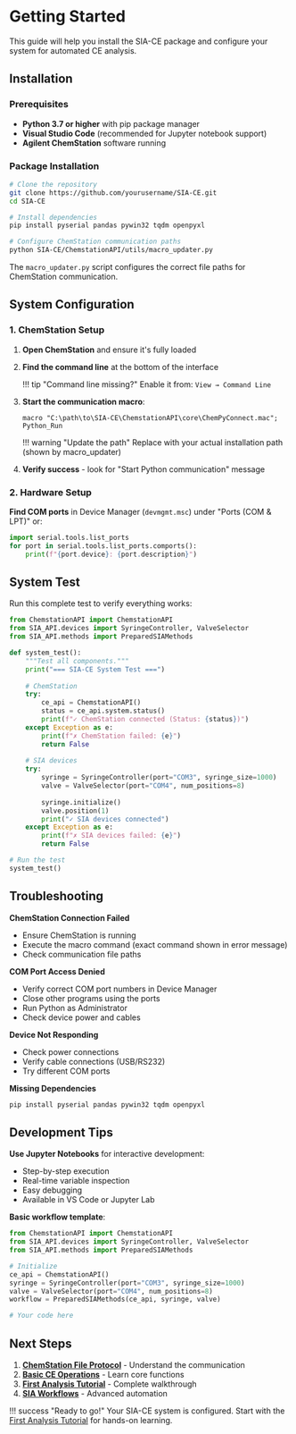 # Getting Started

This guide will help you install the SIA-CE package and configure your system for automated CE analysis.

## Installation

### Prerequisites

- **Python 3.7 or higher** with pip package manager
- **Visual Studio Code** (recommended for Jupyter notebook support)
- **Agilent ChemStation** software running

### Package Installation

```bash
# Clone the repository
git clone https://github.com/yourusername/SIA-CE.git
cd SIA-CE

# Install dependencies
pip install pyserial pandas pywin32 tqdm openpyxl

# Configure ChemStation communication paths
python SIA-CE/ChemstationAPI/utils/macro_updater.py
```

The `macro_updater.py` script configures the correct file paths for ChemStation communication.

## System Configuration

### 1. ChemStation Setup

1. **Open ChemStation** and ensure it's fully loaded

2. **Find the command line** at the bottom of the interface
   
   !!! tip "Command line missing?"
       Enable it from: `View → Command Line`

3. **Start the communication macro**:
   ```
   macro "C:\path\to\SIA-CE\ChemstationAPI\core\ChemPyConnect.mac"; Python_Run
   ```
   
   !!! warning "Update the path"
       Replace with your actual installation path (shown by macro_updater)

4. **Verify success** - look for "Start Python communication" message

### 2. Hardware Setup

**Find COM ports** in Device Manager (`devmgmt.msc`) under "Ports (COM & LPT)" or:

```python
import serial.tools.list_ports
for port in serial.tools.list_ports.comports():
    print(f"{port.device}: {port.description}")
```

## System Test

Run this complete test to verify everything works:

```python
from ChemstationAPI import ChemstationAPI
from SIA_API.devices import SyringeController, ValveSelector
from SIA_API.methods import PreparedSIAMethods

def system_test():
    """Test all components."""
    print("=== SIA-CE System Test ===")
    
    # ChemStation
    try:
        ce_api = ChemstationAPI()
        status = ce_api.system.status()
        print(f"✓ ChemStation connected (Status: {status})")
    except Exception as e:
        print(f"✗ ChemStation failed: {e}")
        return False
    
    # SIA devices
    try:
        syringe = SyringeController(port="COM3", syringe_size=1000)
        valve = ValveSelector(port="COM4", num_positions=8)
        
        syringe.initialize()
        valve.position(1)
        print("✓ SIA devices connected")
    except Exception as e:
        print(f"✗ SIA devices failed: {e}")
        return False

# Run the test
system_test()
```

## Troubleshooting

**ChemStation Connection Failed**
- Ensure ChemStation is running
- Execute the macro command (exact command shown in error message)
- Check communication file paths

**COM Port Access Denied**
- Verify correct COM port numbers in Device Manager
- Close other programs using the ports
- Run Python as Administrator
- Check device power and cables

**Device Not Responding**
- Check power connections
- Verify cable connections (USB/RS232)
- Try different COM ports

**Missing Dependencies**
```bash
pip install pyserial pandas pywin32 tqdm openpyxl
```

## Development Tips

**Use Jupyter Notebooks** for interactive development:
- Step-by-step execution
- Real-time variable inspection  
- Easy debugging
- Available in VS Code or Jupyter Lab

**Basic workflow template**:
```python
from ChemstationAPI import ChemstationAPI
from SIA_API.devices import SyringeController, ValveSelector
from SIA_API.methods import PreparedSIAMethods

# Initialize
ce_api = ChemstationAPI()
syringe = SyringeController(port="COM3", syringe_size=1000)  
valve = ValveSelector(port="COM4", num_positions=8)
workflow = PreparedSIAMethods(ce_api, syringe, valve)

# Your code here
```

## Next Steps

1. **[ChemStation File Protocol](chemstation-api/file-protocol.md)** - Understand the communication
2. **[Basic CE Operations](chemstation-api/basic-operations.md)** - Learn core functions
3. **[First Analysis Tutorial](tutorials/first-analysis.md)** - Complete walkthrough
4. **[SIA Workflows](sia-api/workflows.md)** - Advanced automation

!!! success "Ready to go!"
    Your SIA-CE system is configured. Start with the [First Analysis Tutorial](tutorials/first-analysis.md) for hands-on learning.